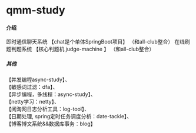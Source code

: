 # qmm-study

#### 介绍
即时通信聊天系统 【chat是个单体SpringBoot项目】 （和all-club整合）
在线刷题判题系统 【核心判题机 judge-machine 】 （和all-club整合）

##### 其他
【并发编程async-study】、<br/>
【敏感词过滤：dfa】、 <br/>
【异步编程，多线程：async-study】、<br/>
【netty学习：netty】、<br/>
【阅淘网日志分析工具：log-tool】、<br/>
【日期处理, spring定时任务调度分析：date-tackle】、<br/>
【博客博文系统&&数据库事务：blog】

